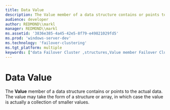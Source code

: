 ```yaml
---
title: Data Value
description: The Value member of a data structure contains or points to the actual data. The value may take the form of a structure or array, in which case the value is actually a collection of smaller values.
audience: developer
author: REDMOND\\markl
manager: REDMOND\\markl
ms.assetid: '3836e385-4a45-42e5-8f79-e49821029fd5'
ms.prod: 'windows-server-dev'
ms.technology: 'failover-clustering'
ms.tgt_platform: multiple
keywords: ["data Failover Cluster ,structures,Value member Failover Cluster"]
---
```


# Data Value

The **Value** member of a data structure contains or points to the actual data. The value may take the form of a structure or array, in which case the value is actually a collection of smaller values.

 

 




